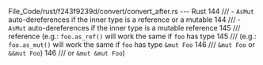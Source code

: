 File_Code/rust/f243f9239d/convert/convert_after.rs --- Rust
144 /// - `AsMut` auto-dereferences if the inner type is a reference or a mutable                                                                            144 /// - `AsMut` auto-dereferences if the inner type is a mutable reference
145 ///   reference (e.g.: `foo.as_ref()` will work the same if `foo` has type                                                                               145 ///   (e.g.: `foo.as_mut()` will work the same if `foo` has type `&mut Foo`
146 ///   `&mut Foo` or `&&mut Foo`)                                                                                                                         146 ///   or `&mut &mut Foo`)

